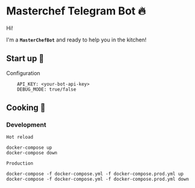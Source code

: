 # Masterchef Telegram Bot :fire:

Hi!

I'm a **`MasterChefBot`** and ready to help you in the kitchen!

## Start up :rocket:

Configuration
```
    API_KEY: <your-bot-api-key>
    DEBUG_MODE: true/false
```

## Cooking :pizza:

### Development
`Hot reload`
```
docker-compose up
docker-compose down
```
`Production`
```
docker-compose -f docker-compose.yml -f docker-compose.prod.yml up
docker-compose -f docker-compose.yml -f docker-compose.prod.yml down
```